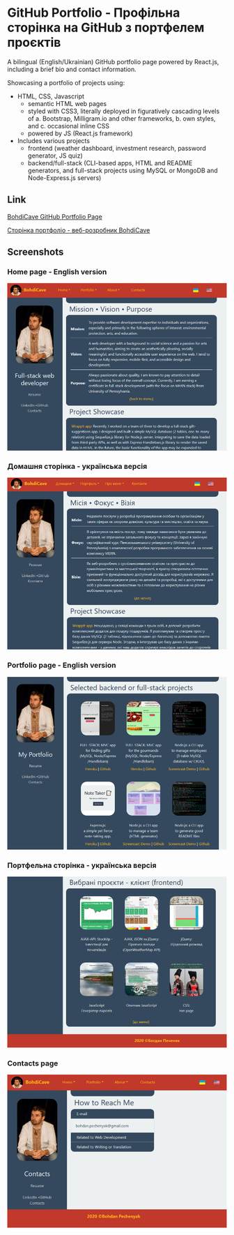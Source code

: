 # GitHub Portfolio - Профільна сторінка на GitHub з портфелем проєктів

A bilingual (English/Ukrainian) GitHub portfolio page powered by React.js, including a brief bio and contact information.

Showcasing a portfolio of projects using:

* HTML, CSS, Javascript
  * semantic HTML web pages
  * styled with CSS3, literally deployed in figuratively cascading levels of 
        a. Bootstrap, Milligram.io and other frameworks,
        b. own styles, and
        c. occasional inline CSS
  * powered by JS (React.js framework)
* Includes various projects 
  * frontend (weather dashboard, investment research, password generator, JS quiz) 
  * backend/full-stack (CLI-based apps, HTML and README generators, and full-stack projects using MySQL or MongoDB and Node-Express.js servers)

## Link

[BohdiCave GitHub Portfolio Page](https://bohdicave.github.io/)

[Сторінка портфоліо - веб-розробник BohdiCave](https://bohdicave.github.io/index-ua.html)

## Screenshots

### Home page - English version

![Home Page](./public/assets/Images/Screenshots/home-page.png)

### Домашня сторінка - українська версія

![Домашня сторінка](./public/assets/Images/Screenshots/home-page-ua.png)

### Portfolio page - English version

![Portfolio Page](./public/assets/Images/Screenshots/portfolio-page.png)

### Портфельна сторінка - українська версія

![Сторінка портфеля](./public/assets/Images/Screenshots/portfolio-page-ua.png)

### Contacts page

![Contacts Page](./public/assets/Images/Screenshots/contacts-page.png)